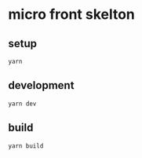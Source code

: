 # micro front skelton

## setup

```
yarn
```

## development

```
yarn dev
```

## build

```
yarn build
```
